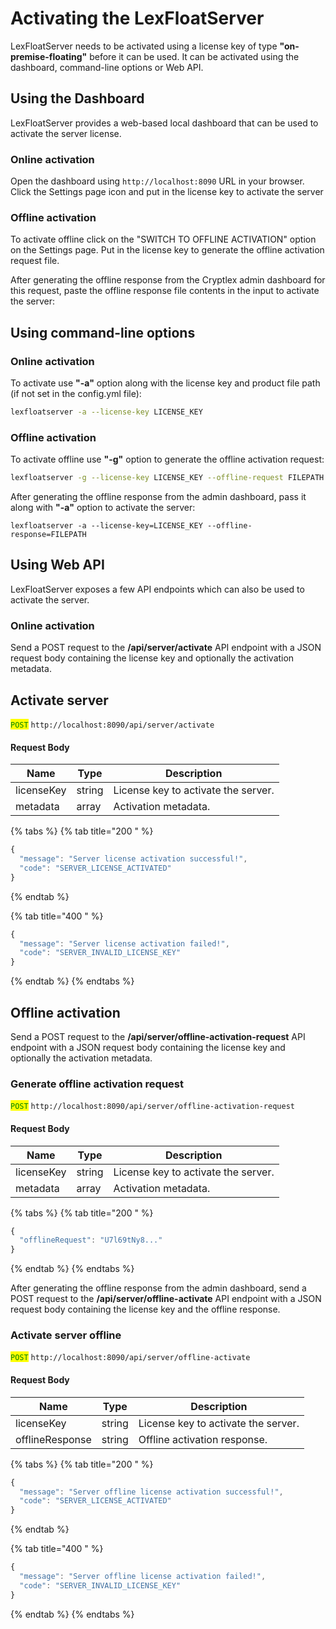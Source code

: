 # Activating the LexFloatServer

LexFloatServer needs to be activated using a license key of type **"on-premise-floating"** before it can be used. It can be activated using the dashboard, command-line options or Web API.

## Using the Dashboard

LexFloatServer provides a web-based local dashboard that can be used to activate the server license.

### Online activation

Open the dashboard using `http://localhost:8090` URL in your browser. Click the Settings page icon and put in the license key to activate the server

### Offline activation

To activate offline click on the "SWITCH TO OFFLINE ACTIVATION" option on the Settings page. Put in the license key to generate the offline activation request file.

After generating the offline response from the Cryptlex admin dashboard for this request, paste the offline response file contents in the input to activate the server:

## Using command-line options

### Online activation

To activate use **"-a"** option along with the license key and product file path (if not set in the config.yml file):

```bash
lexfloatserver -a --license-key LICENSE_KEY
```

### Offline activation

To activate offline use **"-g"** option to generate the offline activation request:

```bash
lexfloatserver -g --license-key LICENSE_KEY --offline-request FILEPATH
```

After generating the offline response from the admin dashboard, pass it along with **"-a"** option to activate the server:

```
lexfloatserver -a --license-key=LICENSE_KEY --offline-response=FILEPATH
```

## Using Web API

LexFloatServer exposes a few API endpoints which can also be used to activate the server.

### Online activation

Send a POST request to the **/api/server/activate** API endpoint with a JSON request body containing the license key and optionally the activation metadata.

## Activate server

<mark style="color:green;">`POST`</mark> `http://localhost:8090/api/server/activate`

#### Request Body

| Name       | Type   | Description                         |
| ---------- | ------ | ----------------------------------- |
| licenseKey | string | License key to activate the server. |
| metadata   | array  | Activation metadata.                |

{% tabs %}
{% tab title="200 " %}
```javascript
{
  "message": "Server license activation successful!",
  "code": "SERVER_LICENSE_ACTIVATED"
}
```
{% endtab %}

{% tab title="400 " %}
```javascript
{
  "message": "Server license activation failed!",
  "code": "SERVER_INVALID_LICENSE_KEY"
}
```
{% endtab %}
{% endtabs %}

## Offline activation

Send a POST request to the **/api/server/offline-activation-request** API endpoint with a JSON request body containing the license key and optionally the activation metadata.

### Generate offline activation request

<mark style="color:green;">`POST`</mark> `http://localhost:8090/api/server/offline-activation-request`

#### Request Body

| Name       | Type   | Description                         |
| ---------- | ------ | ----------------------------------- |
| licenseKey | string | License key to activate the server. |
| metadata   | array  | Activation metadata.                |

{% tabs %}
{% tab title="200 " %}
```javascript
{
  "offlineRequest": "U7l69tNy8..."
}
```
{% endtab %}
{% endtabs %}

After generating the offline response from the admin dashboard, send a POST request to the **/api/server/offline-activate** API endpoint with a JSON request body containing the license key and the offline response.

### Activate server offline

<mark style="color:green;">`POST`</mark> `http://localhost:8090/api/server/offline-activate`

#### Request Body

| Name            | Type   | Description                         |
| --------------- | ------ | ----------------------------------- |
| licenseKey      | string | License key to activate the server. |
| offlineResponse | string | Offline activation response.        |

{% tabs %}
{% tab title="200 " %}
```javascript
{
  "message": "Server offline license activation successful!",
  "code": "SERVER_LICENSE_ACTIVATED"
}
```
{% endtab %}

{% tab title="400 " %}
```javascript
{
  "message": "Server offline license activation failed!",
  "code": "SERVER_INVALID_LICENSE_KEY"
}
```
{% endtab %}
{% endtabs %}
